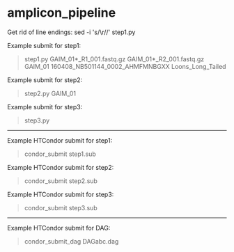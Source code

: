 # amplicon_pipeline
Get rid of line endings: sed -i 's/\r//' step1.py

Example submit for step1:
> step1.py GAIM_01*_R1_001.fastq.gz GAIM_01*_R2_001.fastq.gz GAIM_01 160408_NB501144_0002_AHMFMNBGXX Loons_Long_Tailed

Example submit for step2:
> step2.py GAIM_01

Example submit for step3:
> step3.py
______________________________________________________________________________________________________________________________
Example HTCondor submit for step1:
> condor_submit step1.sub

Example HTCondor submit for step2:
> condor_submit step2.sub

Example HTCondor submit for step3:
> condor_submit step3.sub
______________________________________________________________________________________________________________________________
Example HTCondor submit for DAG:
> condor_submit_dag DAGabc.dag
